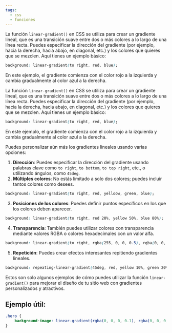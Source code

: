 ```yaml
---
tags:
  - css
  - funciones
---
```

La función `linear-gradient()` en CSS se utiliza para crear un gradiente lineal, que es una transición suave entre dos o más colores a lo largo de una línea recta. Puedes especificar la dirección del gradiente (por ejemplo, hacia la derecha, hacia abajo, en diagonal, etc.) y los colores que quieres que se mezclen. Aquí tienes un ejemplo básico:

```css
background: linear-gradient(to right, red, blue);

```

En este ejemplo, el gradiente comienza con el color rojo a la izquierda y cambia gradualmente al color azul a la derecha.

La función `linear-gradient()` en CSS se utiliza para crear un gradiente lineal, que es una transición suave entre dos o más colores a lo largo de una línea recta. Puedes especificar la dirección del gradiente (por ejemplo, hacia la derecha, hacia abajo, en diagonal, etc.) y los colores que quieres que se mezclen. Aquí tienes un ejemplo básico:

```css
background: linear-gradient(to right, red, blue);
```

En este ejemplo, el gradiente comienza con el color rojo a la izquierda y cambia gradualmente al color azul a la derecha.

Puedes personalizar aún más los gradientes lineales usando varias opciones:

1. **Dirección**: Puedes especificar la dirección del gradiente usando palabras clave como `to right`, `to bottom`, `to top right`, etc., o utilizando ángulos, como `45deg`.
2. **Múltiples colores**: No estás limitado a solo dos colores; puedes incluir tantos colores como desees.

```css
background: linear-gradient(to right, red, yelloow, green, blue);
```

3. **Posiciones de los colores**: Puedes definir puntos específicos en los que los colores deben aparecer.

```css
background: linear-gradient(to right, red 20%, yellow 50%, blue 80%);
```

4. **Transparencia**: También puedes utilizar colores con transparencia mediante valores RGBA o colores hexadecimales con un valor alfa.

```css
background: linear-gradient(to right, rgba(255, 0, 0, 0.5), rgba(0, 0, 255, 0.5));
```

5. **Repetición**: Puedes crear efectos interesantes repitiendo gradientes lineales.

```css
background: repeating-linear-gradient(45deg, red, yellow 10%, green 20%);
```

Estos son solo algunos ejemplos de cómo puedes utilizar la función `linear-gradient()` para mejorar el diseño de tu sitio web con gradientes personalizados y atractivos.

## Ejemplo útil:

```css
.hero {
	background-image: linear-gradient(rgba(0, 0, 0, 0.1), rgba(0, 0, 0, 0.6)), url(img.webp);
}
```